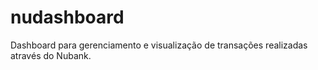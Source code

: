 # nudashboard
Dashboard para gerenciamento e visualização de transações realizadas através do Nubank.
